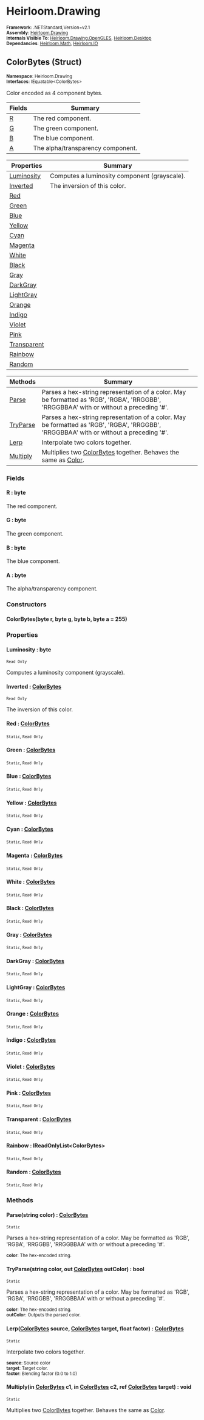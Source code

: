 # Heirloom.Drawing

<small>**Framework**: .NETStandard,Version=v2.1</small>  
<small>**Assembly**: [Heirloom.Drawing](../Heirloom.Drawing/Heirloom.Drawing.md)</small>  
<small>**Internals Visible To**: [Heirloom.Drawing.OpenGLES](../Heirloom.Drawing.OpenGLES/Heirloom.Drawing.OpenGLES.md), [Heirloom.Desktop](../Heirloom.Desktop/Heirloom.Desktop.md)</small>  
<small>**Dependancies**: [Heirloom.Math](../Heirloom.Math/Heirloom.Math.md), [Heirloom.IO](../Heirloom.IO/Heirloom.IO.md)</small>  

## ColorBytes (Struct)
<small>**Namespace**: Heirloom.Drawing</sub></small>  
<small>**Interfaces**: IEquatable\<ColorBytes></small>  

Color encoded as 4 component bytes.

| Fields | Summary |
|-------|---------|
| [R](#RCDCAB7F0) | The red component. |
| [G](#GCDCAB7DB) | The green component. |
| [B](#BCDCAB7E0) | The blue component. |
| [A](#ACDCAB7DD) | The alpha/transparency component. |

| Properties | Summary |
|------------|---------|
| [Luminosity](#LUM27143E8B) | Computes a luminosity component (grayscale). |
| [Inverted](#INVDE5124E3) | The inversion of this color. |
| [Red](#RED5F786973) |  |
| [Green](#GREE8614423) |  |
| [Blue](#BLU5D4613EE) |  |
| [Yellow](#YELCC917366) |  |
| [Cyan](#CYA95C74181) |  |
| [Magenta](#MAGEF2FDA29) |  |
| [White](#WHI1AD967BB) |  |
| [Black](#BLAF663517F) |  |
| [Gray](#GRA1F30CD89) |  |
| [DarkGray](#DAR69CE9AE9) |  |
| [LightGray](#LIG2E3D3CFB) |  |
| [Orange](#ORA78ADA558) |  |
| [Indigo](#IND56133F0) |  |
| [Violet](#VIOD94877FD) |  |
| [Pink](#PINE1E27C5E) |  |
| [Transparent](#TRA962107FC) |  |
| [Rainbow](#RAIC72A67E4) |  |
| [Random](#RANE1E4B317) |  |

| Methods | Summary |
|---------|---------|
| [Parse](#PAR50D6FF39) | Parses a hex-string representation of a color. May be formatted as 'RGB', 'RGBA', 'RRGGBB', 'RRGGBBAA' with or without a preceding '#'. |
| [TryParse](#TRY99E0F751) | Parses a hex-string representation of a color. May be formatted as 'RGB', 'RGBA', 'RRGGBB', 'RRGGBBAA' with or without a preceding '#'. |
| [Lerp](#LERDF0BF6B4) | Interpolate two colors together. |
| [Multiply](#MULBEBFA083) | Multiplies two [ColorBytes](Heirloom.Drawing.ColorBytes.md) together. Behaves the same as [Color](Heirloom.Drawing.Color.md). |

### Fields

#### R :  byte

The red component.

#### G :  byte

The green component.

#### B :  byte

The blue component.

#### A :  byte

The alpha/transparency component.

### Constructors

#### ColorBytes(byte r,  byte g,  byte b,  byte a = 255)

### Properties

#### <a name="LUM27143E8B"></a>Luminosity :  byte

<small>`Read Only`</small>

Computes a luminosity component (grayscale).

#### <a name="INVDE5124E3"></a>Inverted : [ColorBytes](Heirloom.Drawing.ColorBytes.md)

<small>`Read Only`</small>

The inversion of this color.

#### <a name="RED5F786973"></a>Red : [ColorBytes](Heirloom.Drawing.ColorBytes.md)

<small>`Static`, `Read Only`</small>

#### <a name="GREE8614423"></a>Green : [ColorBytes](Heirloom.Drawing.ColorBytes.md)

<small>`Static`, `Read Only`</small>

#### <a name="BLU5D4613EE"></a>Blue : [ColorBytes](Heirloom.Drawing.ColorBytes.md)

<small>`Static`, `Read Only`</small>

#### <a name="YELCC917366"></a>Yellow : [ColorBytes](Heirloom.Drawing.ColorBytes.md)

<small>`Static`, `Read Only`</small>

#### <a name="CYA95C74181"></a>Cyan : [ColorBytes](Heirloom.Drawing.ColorBytes.md)

<small>`Static`, `Read Only`</small>

#### <a name="MAGEF2FDA29"></a>Magenta : [ColorBytes](Heirloom.Drawing.ColorBytes.md)

<small>`Static`, `Read Only`</small>

#### <a name="WHI1AD967BB"></a>White : [ColorBytes](Heirloom.Drawing.ColorBytes.md)

<small>`Static`, `Read Only`</small>

#### <a name="BLAF663517F"></a>Black : [ColorBytes](Heirloom.Drawing.ColorBytes.md)

<small>`Static`, `Read Only`</small>

#### <a name="GRA1F30CD89"></a>Gray : [ColorBytes](Heirloom.Drawing.ColorBytes.md)

<small>`Static`, `Read Only`</small>

#### <a name="DAR69CE9AE9"></a>DarkGray : [ColorBytes](Heirloom.Drawing.ColorBytes.md)

<small>`Static`, `Read Only`</small>

#### <a name="LIG2E3D3CFB"></a>LightGray : [ColorBytes](Heirloom.Drawing.ColorBytes.md)

<small>`Static`, `Read Only`</small>

#### <a name="ORA78ADA558"></a>Orange : [ColorBytes](Heirloom.Drawing.ColorBytes.md)

<small>`Static`, `Read Only`</small>

#### <a name="IND56133F0"></a>Indigo : [ColorBytes](Heirloom.Drawing.ColorBytes.md)

<small>`Static`, `Read Only`</small>

#### <a name="VIOD94877FD"></a>Violet : [ColorBytes](Heirloom.Drawing.ColorBytes.md)

<small>`Static`, `Read Only`</small>

#### <a name="PINE1E27C5E"></a>Pink : [ColorBytes](Heirloom.Drawing.ColorBytes.md)

<small>`Static`, `Read Only`</small>

#### <a name="TRA962107FC"></a>Transparent : [ColorBytes](Heirloom.Drawing.ColorBytes.md)

<small>`Static`, `Read Only`</small>

#### <a name="RAIC72A67E4"></a>Rainbow : IReadOnlyList\<ColorBytes>

<small>`Static`, `Read Only`</small>

#### <a name="RANE1E4B317"></a>Random : [ColorBytes](Heirloom.Drawing.ColorBytes.md)

<small>`Static`, `Read Only`</small>

### Methods

#### <a name="PAR50D6FF39"></a>Parse(string color) : [ColorBytes](Heirloom.Drawing.ColorBytes.md)

<small>`Static`</small>

Parses a hex-string representation of a color. May be formatted as 'RGB', 'RGBA', 'RRGGBB', 'RRGGBBAA' with or without a preceding '#'.

<small>**color**: <param name="color">The hex-encoded string.</param>  
</small>

#### <a name="TRY99E0F751"></a>TryParse(string color, out [ColorBytes](Heirloom.Drawing.ColorBytes.md) outColor) : bool

<small>`Static`</small>

Parses a hex-string representation of a color. May be formatted as 'RGB', 'RGBA', 'RRGGBB', 'RRGGBBAA' with or without a preceding '#'.

<small>**color**: <param name="color">The hex-encoded string.</param>  
</small>
<small>**outColor**: <param name="outColor">Outputs the parsed color.</param>  
</small>

#### <a name="LERDF0BF6B4"></a>Lerp([ColorBytes](Heirloom.Drawing.ColorBytes.md) source, [ColorBytes](Heirloom.Drawing.ColorBytes.md) target, float factor) : [ColorBytes](Heirloom.Drawing.ColorBytes.md)

<small>`Static`</small>

Interpolate two colors together.

<small>**source**: <param name="source">Source color</param>  
</small>
<small>**target**: <param name="target">Target color.</param>  
</small>
<small>**factor**: <param name="factor">Blending factor (0.0 to 1.0)</param>  
</small>

#### <a name="MULBEBFA083"></a>Multiply(in [ColorBytes](Heirloom.Drawing.ColorBytes.md) c1, in [ColorBytes](Heirloom.Drawing.ColorBytes.md) c2, ref [ColorBytes](Heirloom.Drawing.ColorBytes.md) target) : void

<small>`Static`</small>

Multiplies two [ColorBytes](Heirloom.Drawing.ColorBytes.md) together. Behaves the same as [Color](Heirloom.Drawing.Color.md).


